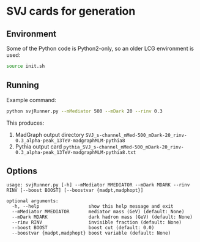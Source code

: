 # SVJ cards for generation

## Environment

Some of the Python code is Python2-only, so an older LCG environment is used:
```bash
source init.sh
```

## Running

Example command:
```bash
python svjRunner.py --mMediator 500 --mDark 20 --rinv 0.3
```

This produces:
1. MadGraph output directory `SVJ_s-channel_mMed-500_mDark-20_rinv-0.3_alpha-peak_13TeV-madgraphMLM-pythia8`
2. Pythia output card `pythia_SVJ_s-channel_mMed-500_mDark-20_rinv-0.3_alpha-peak_13TeV-madgraphMLM-pythia8.txt`

## Options

```
usage: svjRunner.py [-h] --mMediator MMEDIATOR --mDark MDARK --rinv RINV [--boost BOOST] [--boostvar {madpt,madphopt}]

optional arguments:
  -h, --help                  show this help message and exit
  --mMediator MMEDIATOR       mediator mass (GeV) (default: None)
  --mDark MDARK               dark hadron mass (GeV) (default: None)
  --rinv RINV                 invisible fraction (default: None)
  --boost BOOST               boost cut (default: 0.0)
  --boostvar {madpt,madphopt} boost variable (default: None)
```
